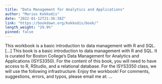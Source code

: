```yaml
---
title: "Data Management for Analytics and Applications"
author: "Marios Kokkodis"
date: "2022-01-12T21:36:38Z"
link: "https://bookdown.org/kokkodis/book/"
length_weight: "29.9%"
pinned: false
---
```


This workbook is a basic introduction to data management with R and SQL. [...] This book is a basic introduction to data management with R and SQL. It is curated for Boston College’s Data Management for Analytics and Applications (ISYS3350). For the content of this book, you will need to have access to R, RStudio, and a relational database. For the ISYS3350 class, we will use the following infrastructure: Enjoy the workbook! For comments, suggestions, errors, and typos, please email me at: ...
